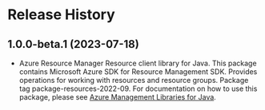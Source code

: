 # Release History

## 1.0.0-beta.1 (2023-07-18)

- Azure Resource Manager Resource client library for Java. This package contains Microsoft Azure SDK for Resource Management SDK. Provides operations for working with resources and resource groups. Package tag package-resources-2022-09. For documentation on how to use this package, please see [Azure Management Libraries for Java](https://aka.ms/azsdk/java/mgmt).
